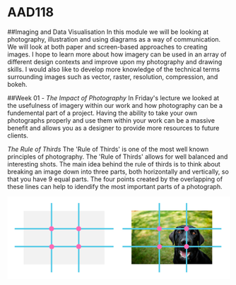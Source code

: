 # AAD118
##Imaging and Data Visualisation
In this module we will be looking at photography, illustration and using diagrams as a way of communication. We will look at both paper and screen-based approaches to creating images. I hope to learn more about how imagery can be used in an array of different design contexts and improve upon my photography and drawing skills. I would also like to develop more knowledge of the technical terms surrounding images such as vector, raster, resolution, compression, and bokeh. 

##Week 01 - *The Impact of Photography*
In Friday's lecture we looked at the usefulness of imagery within our work and how photography can be a fundemental part of a project. Having the ability to take your own photographs properly and use them within your work can be a massive benefit and allows you as a designer to provide more resources to future clients. 

*The Rule of Thirds*
The 'Rule of Thirds' is one of the most well known principles of photography. The 'Rule of Thirds' allows for well balanced and interesting shots. The main idea behind the rule of thirds is to think about breaking an image down into three parts, both horizontally and vertically, so that you have 9 equal parts. The four points created by the overlapping of these lines can help to idendify the most important parts of a photograph. 

![Rule of thirds](https://github.com/JemmaEagleson/AAD118/blob/master/Images/rule%20of%20thirds.png?raw=true)


